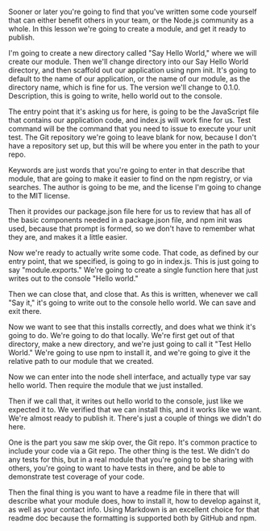 Sooner or later you're going to find that you've written some code yourself that can either benefit others in your team, or the Node.js community as a whole. In this lesson we're going to create a module, and get it ready to publish.

I'm going to create a new directory called "Say Hello World," where we will create our module. Then we'll change directory into our Say Hello World directory, and then scaffold out our application using npm init. It's going to default to the name of our application, or the name of our module, as the directory name, which is fine for us. The version we'll change to 0.1.0. Description, this is going to write, hello world out to the console.

The entry point that it's asking us for here, is going to be the JavaScript file that contains our application code, and index.js will work fine for us. Test command will be the command that you need to issue to execute your unit test. The Git repository we're going to leave blank for now, because I don't have a repository set up, but this will be where you enter in the path to your repo.

Keywords are just words that you're going to enter in that describe that module, that are going to make it easier to find on the npm registry, or via searches. The author is going to be me, and the license I'm going to change to the MIT license.

Then it provides our package.json file here for us to review that has all of the basic components needed in a package.json file, and npm init was used, because that prompt is formed, so we don't have to remember what they are, and makes it a little easier.

Now we're ready to actually write some code. That code, as defined by our entry point, that we specified, is going to go in index.js. This is just going to say "module.exports." We're going to create a single function here that just writes out to the console "Hello world."

Then we can close that, and close that. As this is written, whenever we call "Say it," it's going to write out to the console hello world. We can save and exit there.

Now we want to see that this installs correctly, and does what we think it's going to do. We're going to do that locally. We're first get out of that directory, make a new directory, and we're just going to call it "Test Hello World." We're going to use npm to install it, and we're going to give it the relative path to our module that we created.

Now we can enter into the node shell interface, and actually type var say hello world. Then require the module that we just installed.

Then if we call that, it writes out hello world to the console, just like we expected it to. We verified that we can install this, and it works like we want. We're almost ready to publish it. There's just a couple of things we didn't do here.

One is the part you saw me skip over, the Git repo. It's common practice to include your code via a Git repo. The other thing is the test. We didn't do any tests for this, but in a real module that you're going to be sharing with others, you're going to want to have tests in there, and be able to demonstrate test coverage of your code.

Then the final thing is you want to have a readme file in there that will describe what your module does, how to install it, how to develop against it, as well as your contact info. Using Markdown is an excellent choice for that readme doc because the formatting is supported both by GitHub and npm.